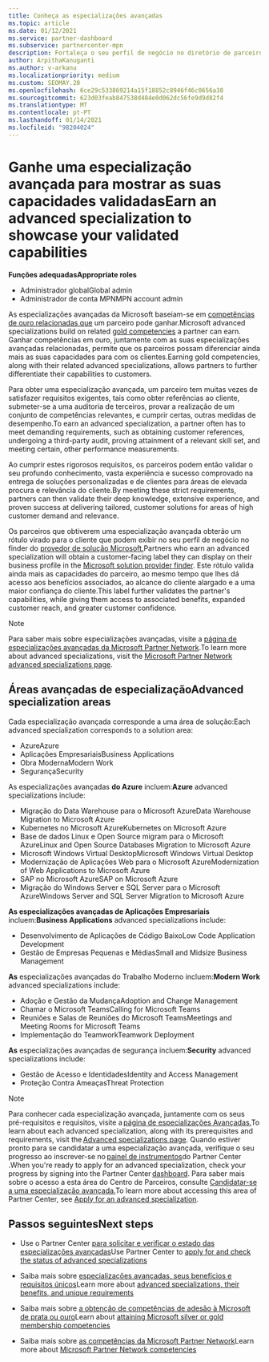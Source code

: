 ```yaml
---
title: Conheça as especializações avançadas
ms.topic: article
ms.date: 01/12/2021
ms.service: partner-dashboard
ms.subservice: partnercenter-mpn
description: Fortaleça o seu perfil de negócio no diretório de parceiros da Microsoft. Conheça as especializações avançadas que pode alcançar juntamente com as suas competências existentes em Ouro e Prata.
author: ArpithaKanuganti
ms.author: v-arkanu
ms.localizationpriority: medium
ms.custom: SEOMAY.20
ms.openlocfilehash: 6ce29c533869214a15f18852c8946f46c0656a38
ms.sourcegitcommit: 623d03feab847538d484e0d062dc56fe9d9d82f4
ms.translationtype: MT
ms.contentlocale: pt-PT
ms.lasthandoff: 01/14/2021
ms.locfileid: "98204024"
---
```

# <a name="earn-an-advanced-specialization-to-showcase-your-validated-capabilities"></a><span data-ttu-id="59c10-104">Ganhe uma especialização avançada para mostrar as suas capacidades validadas</span><span class="sxs-lookup"><span data-stu-id="59c10-104">Earn an advanced specialization to showcase your validated capabilities</span></span>

<span data-ttu-id="59c10-105">**Funções adequadas**</span><span class="sxs-lookup"><span data-stu-id="59c10-105">**Appropriate roles**</span></span>

- <span data-ttu-id="59c10-106">Administrador global</span><span class="sxs-lookup"><span data-stu-id="59c10-106">Global admin</span></span>
- <span data-ttu-id="59c10-107">Administrador de conta MPN</span><span class="sxs-lookup"><span data-stu-id="59c10-107">MPN account admin</span></span>

<span data-ttu-id="59c10-108">As especializações avançadas da Microsoft baseiam-se em [competências de ouro relacionadas que](learn-about-competencies.md) um parceiro pode ganhar.</span><span class="sxs-lookup"><span data-stu-id="59c10-108">Microsoft advanced specializations build on related [gold competencies](learn-about-competencies.md) a partner can earn.</span></span> <span data-ttu-id="59c10-109">Ganhar competências em ouro, juntamente com as suas especializações avançadas relacionadas, permite que os parceiros possam diferenciar ainda mais as suas capacidades para com os clientes.</span><span class="sxs-lookup"><span data-stu-id="59c10-109">Earning gold competencies, along with their related advanced specializations, allows partners to further differentiate their capabilities to customers.</span></span>

<span data-ttu-id="59c10-110">Para obter uma especialização avançada, um parceiro tem muitas vezes de satisfazer requisitos exigentes, tais como obter referências ao cliente, submeter-se a uma auditoria de terceiros, provar a realização de um conjunto de competências relevantes, e cumprir certas, outras medidas de desempenho.</span><span class="sxs-lookup"><span data-stu-id="59c10-110">To earn an advanced specialization, a partner often has to meet demanding requirements, such as obtaining customer references, undergoing a third-party audit, proving attainment of a relevant skill set, and meeting certain, other performance measurements.</span></span>

<span data-ttu-id="59c10-111">Ao cumprir estes rigorosos requisitos, os parceiros podem então validar o seu profundo conhecimento, vasta experiência e sucesso comprovado na entrega de soluções personalizadas e de clientes para áreas de elevada procura e relevância do cliente.</span><span class="sxs-lookup"><span data-stu-id="59c10-111">By meeting these strict requirements, partners can then validate their deep knowledge, extensive experience, and proven success at delivering tailored, customer solutions for areas of high customer demand and relevance.</span></span>

<span data-ttu-id="59c10-112">Os parceiros que obtiverem uma especialização avançada obterão um rótulo virado para o cliente que podem exibir no seu perfil de negócio no finder do [provedor de solução Microsoft.](https://www.microsoft.com/solution-providers/home)</span><span class="sxs-lookup"><span data-stu-id="59c10-112">Partners who earn an advanced specialization will obtain a customer-facing label they can display on their business profile in the [Microsoft solution provider finder](https://www.microsoft.com/solution-providers/home).</span></span> <span data-ttu-id="59c10-113">Este rótulo valida ainda mais as capacidades do parceiro, ao mesmo tempo que lhes dá acesso aos benefícios associados, ao alcance do cliente alargado e a uma maior confiança do cliente.</span><span class="sxs-lookup"><span data-stu-id="59c10-113">This label further validates the partner's capabilities, while giving them access to associated benefits, expanded customer reach, and greater customer confidence.</span></span>

> [!NOTE]
> <span data-ttu-id="59c10-114">Para saber mais sobre especializações avançadas, visite a [página de especializações avançadas da Microsoft Partner Network](https://partner.microsoft.com/membership/advanced-specialization).</span><span class="sxs-lookup"><span data-stu-id="59c10-114">To learn more about advanced specializations, visit the [Microsoft Partner Network advanced specializations page](https://partner.microsoft.com/membership/advanced-specialization).</span></span>

## <a name="advanced-specialization-areas"></a><span data-ttu-id="59c10-115">Áreas avançadas de especialização</span><span class="sxs-lookup"><span data-stu-id="59c10-115">Advanced specialization areas</span></span>

<span data-ttu-id="59c10-116">Cada especialização avançada corresponde a uma área de solução:</span><span class="sxs-lookup"><span data-stu-id="59c10-116">Each advanced specialization corresponds to a solution area:</span></span>

- <span data-ttu-id="59c10-117">Azure</span><span class="sxs-lookup"><span data-stu-id="59c10-117">Azure</span></span>
- <span data-ttu-id="59c10-118">Aplicações Empresariais</span><span class="sxs-lookup"><span data-stu-id="59c10-118">Business Applications</span></span>
- <span data-ttu-id="59c10-119">Obra Moderna</span><span class="sxs-lookup"><span data-stu-id="59c10-119">Modern Work</span></span>
- <span data-ttu-id="59c10-120">Segurança</span><span class="sxs-lookup"><span data-stu-id="59c10-120">Security</span></span>

<span data-ttu-id="59c10-121">As especializações avançadas **do Azure** incluem:</span><span class="sxs-lookup"><span data-stu-id="59c10-121">**Azure** advanced specializations include:</span></span>

- <span data-ttu-id="59c10-122">Migração do Data Warehouse para o Microsoft Azure</span><span class="sxs-lookup"><span data-stu-id="59c10-122">Data Warehouse Migration to Microsoft Azure</span></span>
- <span data-ttu-id="59c10-123">Kubernetes no Microsoft Azure</span><span class="sxs-lookup"><span data-stu-id="59c10-123">Kubernetes on Microsoft Azure</span></span>
- <span data-ttu-id="59c10-124">Base de dados Linux e Open Source migram para o Microsoft Azure</span><span class="sxs-lookup"><span data-stu-id="59c10-124">Linux and Open Source Databases Migration to Microsoft Azure</span></span>
- <span data-ttu-id="59c10-125">Microsoft Windows Virtual Desktop</span><span class="sxs-lookup"><span data-stu-id="59c10-125">Microsoft Windows Virtual Desktop</span></span>
- <span data-ttu-id="59c10-126">Modernização de Aplicações Web para o Microsoft Azure</span><span class="sxs-lookup"><span data-stu-id="59c10-126">Modernization of Web Applications to Microsoft Azure</span></span>
- <span data-ttu-id="59c10-127">SAP no Microsoft Azure</span><span class="sxs-lookup"><span data-stu-id="59c10-127">SAP on Microsoft Azure</span></span>
- <span data-ttu-id="59c10-128">Migração do Windows Server e SQL Server para o Microsoft Azure</span><span class="sxs-lookup"><span data-stu-id="59c10-128">Windows Server and SQL Server Migration to Microsoft Azure</span></span>

<span data-ttu-id="59c10-129">**As especializações avançadas de Aplicações Empresariais** incluem:</span><span class="sxs-lookup"><span data-stu-id="59c10-129">**Business Applications** advanced specializations include:</span></span>

- <span data-ttu-id="59c10-130">Desenvolvimento de Aplicações de Código Baixo</span><span class="sxs-lookup"><span data-stu-id="59c10-130">Low Code Application Development</span></span>
- <span data-ttu-id="59c10-131">Gestão de Empresas Pequenas e Médias</span><span class="sxs-lookup"><span data-stu-id="59c10-131">Small and Midsize Business Management</span></span>

<span data-ttu-id="59c10-132">**As** especializações avançadas do Trabalho Moderno incluem:</span><span class="sxs-lookup"><span data-stu-id="59c10-132">**Modern Work** advanced specializations include:</span></span>

- <span data-ttu-id="59c10-133">Adoção e Gestão da Mudança</span><span class="sxs-lookup"><span data-stu-id="59c10-133">Adoption and Change Management</span></span>
- <span data-ttu-id="59c10-134">Chamar o Microsoft Teams</span><span class="sxs-lookup"><span data-stu-id="59c10-134">Calling for Microsoft Teams</span></span>
- <span data-ttu-id="59c10-135">Reuniões e Salas de Reuniões do Microsoft Teams</span><span class="sxs-lookup"><span data-stu-id="59c10-135">Meetings and Meeting Rooms for Microsoft Teams</span></span>
- <span data-ttu-id="59c10-136">Implementação do Teamwork</span><span class="sxs-lookup"><span data-stu-id="59c10-136">Teamwork Deployment</span></span>

<span data-ttu-id="59c10-137">**As** especializações avançadas de segurança incluem:</span><span class="sxs-lookup"><span data-stu-id="59c10-137">**Security** advanced specializations include:</span></span>

- <span data-ttu-id="59c10-138">Gestão de Acesso e Identidades</span><span class="sxs-lookup"><span data-stu-id="59c10-138">Identity and Access Management</span></span>
- <span data-ttu-id="59c10-139">Proteção Contra Ameaças</span><span class="sxs-lookup"><span data-stu-id="59c10-139">Threat Protection</span></span>

> [!NOTE]
> <span data-ttu-id="59c10-140">Para conhecer cada especialização avançada, juntamente com os seus pré-requisitos e requisitos, visite a [página de especializações Avançadas.](https://partner.microsoft.com/membership/advanced-specialization)</span><span class="sxs-lookup"><span data-stu-id="59c10-140">To learn about each advanced specialization, along with its prerequisites and requirements, visit the [Advanced specializations page](https://partner.microsoft.com/membership/advanced-specialization).</span></span> <span data-ttu-id="59c10-141">Quando estiver pronto para se candidatar a uma especialização avançada, verifique o seu progresso ao inscrever-se no [painel de instrumentos](https://partner.microsoft.com/dashboard)do Partner Center .</span><span class="sxs-lookup"><span data-stu-id="59c10-141">When you're ready to apply for an advanced specialization, check your progress by signing into the Partner Center [dashboard](https://partner.microsoft.com/dashboard).</span></span> <span data-ttu-id="59c10-142">Para saber mais sobre o acesso a esta área do Centro de Parceiros, consulte [Candidatar-se a uma especialização avançada.](advanced-specializations-apply.md)</span><span class="sxs-lookup"><span data-stu-id="59c10-142">To learn more about accessing this area of Partner Center, see [Apply for an advanced specialization](advanced-specializations-apply.md).</span></span>

## <a name="next-steps"></a><span data-ttu-id="59c10-143">Passos seguintes</span><span class="sxs-lookup"><span data-stu-id="59c10-143">Next steps</span></span>

- <span data-ttu-id="59c10-144">Use o Partner Center [para solicitar e verificar o estado das especializações avançadas](advanced-specializations-apply.md)</span><span class="sxs-lookup"><span data-stu-id="59c10-144">Use Partner Center to [apply for and check the status of advanced specializations](advanced-specializations-apply.md)</span></span>

- <span data-ttu-id="59c10-145">Saiba mais sobre [especializações avançadas, seus benefícios e requisitos únicos](https://partner.microsoft.com/membership/advanced-specialization)</span><span class="sxs-lookup"><span data-stu-id="59c10-145">Learn more about [advanced specializations, their benefits, and unique requirements](https://partner.microsoft.com/membership/advanced-specialization)</span></span>

- <span data-ttu-id="59c10-146">Saiba mais sobre [a obtenção de competências de adesão à Microsoft de prata ou ouro](learn-about-competencies.md)</span><span class="sxs-lookup"><span data-stu-id="59c10-146">Learn about [attaining Microsoft silver or gold membership competencies](learn-about-competencies.md)</span></span>

- <span data-ttu-id="59c10-147">Saiba mais sobre [as competências da Microsoft Partner Network](https://partner.microsoft.com/membership/competencies)</span><span class="sxs-lookup"><span data-stu-id="59c10-147">Learn more about [Microsoft Partner Network competencies](https://partner.microsoft.com/membership/competencies)</span></span>